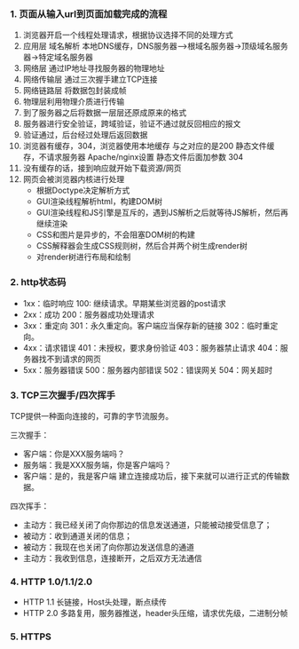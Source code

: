 ### 1. 页面从输入url到页面加载完成的流程
1. 浏览器开启一个线程处理请求，根据协议选择不同的处理方式
2. 应用层 域名解析 本地DNS缓存，DNS服务器—>根域名服务器->顶级域名服务器->特定域名服务器
3. 网络层 通过IP地址寻找服务器的物理地址
4. 网络传输层 通过三次握手建立TCP连接
5. 网络链路层 将数据包封装成帧
6. 物理层利用物理介质进行传输
7. 到了服务器之后将数据一层层还原成原来的格式
8. 服务器进行安全验证，跨域验证，验证不通过就反回相应的报文
9. 验证通过，后台经过处理后返回数据
10. 浏览器有缓存，304，浏览器使用本地缓存 与之对应的是200 静态文件缓存，不请求服务器 Apache/nginx设置 静态文件后面加参数 304
11. 没有缓存的话，接到响应就开始下载资源/网页
12. 网页会被浏览器内核进行处理
    * 根据Doctype决定解析方式
    * GUI渲染线程解析html，构建DOM树
    * GUI渲染线程和JS引擎是互斥的，遇到JS解析之后就等待JS解析，然后再继续渲染
    * CSS和图片是异步的，不会阻塞DOM树的构建
    * CSS解释器会生成CSS规则树，然后合并两个树生成render树
    * 对render树进行布局和绘制
    
### 2. http状态码

* 1xx：临时响应
100: 继续请求。早期某些浏览器的post请求
* 2xx：成功
200：服务器成功处理请求
* 3xx：重定向
301：永久重定向。客户端应当保存新的链接
302：临时重定向。
* 4xx：请求错误
401：未授权，要求身份验证
403：服务器禁止请求
404：服务器找不到请求的网页
* 5xx：服务器错误
500：服务器内部错误
502：错误网关
504：网关超时

### 3. TCP三次握手/四次挥手
TCP提供一种面向连接的，可靠的字节流服务。

三次握手：
* 客户端：你是XXX服务端吗？
* 服务端：我是XXX服务端，你是客户端吗？
* 客户端：是的，我是客户端
建立连接成功后，接下来就可以进行正式的传输数据。

四次挥手：
* 主动方：我已经关闭了向你那边的信息发送通道，只能被动接受信息了；
* 被动方：收到通道关闭的信息；
* 被动方：我现在也关闭了向你那边发送信息的通道
* 主动方：我收到信息，连接断开，之后双方无法通信

### 4. HTTP 1.0/1.1/2.0
* HTTP 1.1 
长链接，Host头处理，断点续传
* HTTP 2.0
多路复用，服务器推送，header头压缩，请求优先级，二进制分帧

### 5. HTTPS